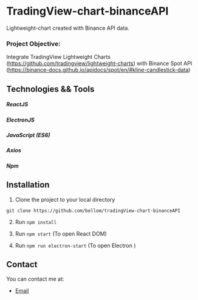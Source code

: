 # TradingView-chart-binanceAPI

Lightweight-chart created with Binance API data.

### Project Objective:

Integrate TradingView Lightweight Charts (https://github.com/tradingview/lightweight-charts) with Binance Spot API (https://binance-docs.github.io/apidocs/spot/en/#kline-candlestick-data)


## Technologies && Tools
##### ReactJS
##### ElectronJS
##### JavaScript (ES6)
##### Axios
##### Npm

## Installation

1. Clone the project to your local directory

```
git clone https://github.com/bellom/tradingView-chart-binanceAPI
``` 

2. Run `npm install` 

3. Run `npm start` (To open React DOM)

4. Run `npm run electron-start` (To open Electron )

## Contact

You can contact me at:

- [Email](bellomsean@gmail.com)